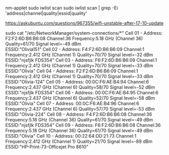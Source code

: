 nm-applet
sudo iwlist scan
sudo iwlist scan | grep -Ei 'address|channel|quality|essid|quality'

https://askubuntu.com/questions/967355/wifi-unstable-after-17-10-update


sudo cat "/etc/NetworkManager/system-connections/*"
          Cell 01 - Address: F2:F2:6D:B6:B6:08
                    Channel:36
                    Frequency:5.18 GHz (Channel 36)
                    Quality=61/70  Signal level=-49 dBm  
                    ESSID:"Olivia151"
          Cell 02 - Address: F4:F2:6D:B6:B6:09
                    Channel:1
                    Frequency:2.412 GHz (Channel 1)
                    Quality=70/70  Signal level=-32 dBm  
                    ESSID:"njsfjlk FDS354"
          Cell 03 - Address: F6:F2:6D:B6:B6:09
                    Channel:1
                    Frequency:2.412 GHz (Channel 1)
                    Quality=70/70  Signal level=-33 dBm  
                    ESSID:"Olivia"
          Cell 04 - Address: F2:F2:6D:B6:B6:09
                    Channel:1
                    Frequency:2.412 GHz (Channel 1)
                    Quality=70/70  Signal level=-33 dBm  
                    ESSID:"Olivia-124"
          Cell 05 - Address: 00:0C:F6:AE:B4:94
                    Channel:6
                    Frequency:2.437 GHz (Channel 6)
                    Quality=58/70  Signal level=-52 dBm  
                    ESSID:"njsfjlk FDS354"
          Cell 06 - Address: 00:0C:F6:AE:B4:95
                    Channel:6
                    Frequency:2.437 GHz (Channel 6)
                    Quality=52/70  Signal level=-58 dBm  
                    ESSID:"Olivia"
          Cell 07 - Address: 00:0C:F6:AE:B4:96
                    Channel:6
                    Frequency:2.437 GHz (Channel 6)
                    Quality=57/70  Signal level=-53 dBm  
                    ESSID:"Olivia-224"
          Cell 08 - Address: F4:F2:6D:B6:B6:08
                    Channel:36
                    Frequency:5.18 GHz (Channel 36)
                    Quality=61/70  Signal level=-49 dBm  
                    ESSID:"njsfjlk FDS354"
          Cell 09 - Address: F6:F2:6D:B6:B6:08
                    Channel:36
                    Frequency:5.18 GHz (Channel 36)
                    Quality=61/70  Signal level=-49 dBm  
                    ESSID:"Olivia"
          Cell 10 - Address: 00:22:64:DD:21:73
                    Channel:1
                    Frequency:2.412 GHz (Channel 1)
                    Quality=21/70  Signal level=-89 dBm  
                    ESSID:"HP-Print-73-Officejet Pro 8610"
